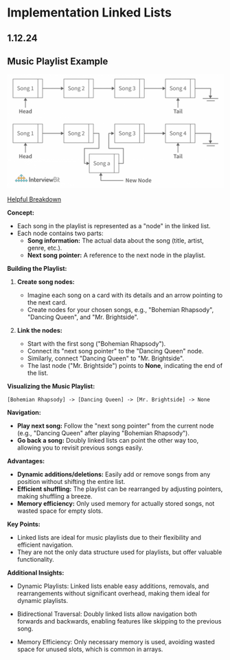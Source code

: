 # Implementation Linked Lists

## 1.12.24


## Music Playlist Example

![diagram](musiclist.png)


[Helpful Breakdown](https://www.interviewbit.com/blog/types-of-linked-list/)


**Concept:**

- Each song in the playlist is represented as a "node" in the linked list.
- Each node contains two parts:
    - **Song information:** The actual data about the song (title, artist, genre, etc.).
    - **Next song pointer:** A reference to the next node in the playlist.

**Building the Playlist:**

1. **Create song nodes:**
    - Imagine each song on a card with its details and an arrow pointing to the next card.
    - Create nodes for your chosen songs, e.g., "Bohemian Rhapsody", "Dancing Queen", and "Mr. Brightside".

2. **Link the nodes:**
    - Start with the first song ("Bohemian Rhapsody").
    - Connect its "next song pointer" to the "Dancing Queen" node.
    - Similarly, connect "Dancing Queen" to "Mr. Brightside".
    - The last node ("Mr. Brightside") points to **None**, indicating the end of the list.

**Visualizing the Music Playlist:**

```
[Bohemian Rhapsody] -> [Dancing Queen] -> [Mr. Brightside] -> None
```

**Navigation:**

- **Play next song:** Follow the "next song pointer" from the current node (e.g., "Dancing Queen" after playing "Bohemian Rhapsody").
- **Go back a song:** Doubly linked lists can point the other way too, allowing you to revisit previous songs easily.

**Advantages:**

- **Dynamic additions/deletions:** Easily add or remove songs from any position without shifting the entire list.
- **Efficient shuffling:** The playlist can be rearranged by adjusting pointers, making shuffling a breeze.
- **Memory efficiency:** Only used memory for actually stored songs, not wasted space for empty slots.

**Key Points:**

- Linked lists are ideal for music playlists due to their flexibility and efficient navigation.
- They are not the only data structure used for playlists, but offer valuable functionality.

**Additional Insights:**

- Dynamic Playlists: Linked lists enable easy additions, removals, and rearrangements without significant overhead, making them ideal for dynamic playlists.

- Bidirectional Traversal: Doubly linked lists allow navigation both forwards and backwards, enabling features like skipping to the previous song.

- Memory Efficiency: Only necessary memory is used, avoiding wasted space for unused slots, which is common in arrays.
